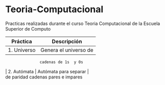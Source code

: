 # Teoria-Computacional
Practicas realizadas durante el curso Teoria Computacional de la Escuela Superior de Computo

| Práctica      | Descripción                 | 
| ------------- |:---------------------------:| 
| 1. Universo   |  Genera el universo de
                   cadenas de 1s  y 0s        
| 2. Autómata   |  Autómata para separar      |   
  de paridad       cadenas pares e impares     

